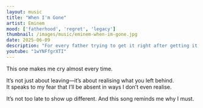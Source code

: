 ```yaml
---
layout: music
title: "When I'm Gone"
artist: Eminem
mood: ['fatherhood', 'regret', 'legacy']
thumbnail: /images/music/eminem-when-im-gone.jpg
date: 2025-06-09
description: "For every father trying to get it right after getting it wrong."
youtube: "1wYNFfgrXTI"
---
```


This one makes me cry almost every time.

It’s not just about leaving—it’s about realising what you left behind.  
It speaks to my fear that I’ll be absent in ways I don’t even realise.

It’s not too late to show up different. And this song reminds me why I must.
